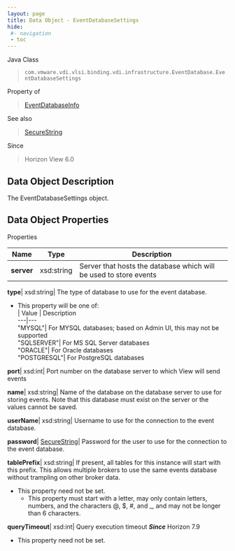 ```yaml
---
layout: page
title: Data Object - EventDatabaseSettings
hide:
 #- navigation
 - toc
---
```






Java Class  
> `com.vmware.vdi.vlsi.binding.vdi.infrastructure.EventDatabase.EventDatabaseSettings`

Property of  
> [EventDatabaseInfo](vdi.infrastructure.EventDatabase.EventDatabaseInfo.md#field_detail)

See also  
> [SecureString](vdi.util.SecureString.md)

Since  
> Horizon View 6.0


## Data Object Description 

The EventDatabaseSettings object. 

## Data Object Properties

Properties

Name |  Type |  Description   
---|---|---  
**server**|  xsd:string|  Server that hosts the database which will be used to store events   
  
**type**|  xsd:string|  The type of database to use for the event database.   


  * This property will be one of:  
|  Value |  Description   
---|---  
"MYSQL"| For MYSQL databases; based on Admin UI, this may not be supported  
"SQLSERVER"| For MS SQL Server databases  
"ORACLE"| For Oracle databases  
"POSTGRESQL"| For PostgreSQL databases  

  
**port**|  xsd:int|  Port number on the database server to which View will send events   
  
**name**|  xsd:string|  Name of the database on the database server to use for storing events. Note that this database must exist on the server or the values cannot be saved.   
  
**userName**|  xsd:string|  Username to use for the connection to the event database.   
  
**password**| [SecureString](vdi.util.SecureString.md)|  Password for the user to use for the connection to the event database.   
  
**tablePrefix**|  xsd:string|  If present, all tables for this instance will start with this prefix. This allows multiple brokers to use the same events database without trampling on other broker data.   


* This property need not be set.
  * This property must start with a letter, may only contain letters, numbers, and the characters @, $, #, and _, and may not be longer than 6 characters. 

  
**queryTimeout**|  xsd:int|  Query execution timeout  **_Since_** Horizon 7.9  


* This property need not be set.

  
  
  
  
  
  
